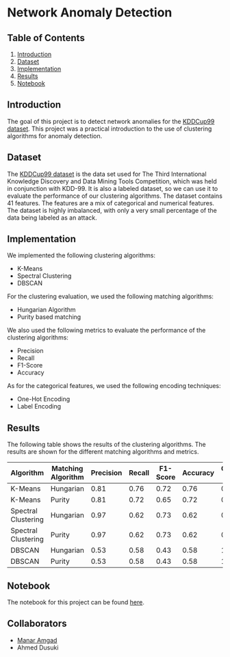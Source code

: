 # Network Anomaly Detection

## Table of Contents
1. [Introduction](#introduction)
2. [Dataset](#dataset)
3. [Implementation](#implementation)
4. [Results](#results)
5. [Notebook](#notebook)

## Introduction
The goal of this project is to detect network anomalies for the [KDDCup99 dataset](http://kdd.ics.uci.edu/databases/kddcup99/kddcup99.html). This project was a practical introduction to the use of clustering algorithms for anomaly detection. 

## Dataset
The [KDDCup99 dataset](http://kdd.ics.uci.edu/databases/kddcup99/kddcup99.html) is the data set used for The Third International Knowledge Discovery and Data Mining Tools Competition, which was held in conjunction with KDD-99. It is also a labeled dataset, so we can use it to evaluate the performance of our clustering algorithms. The dataset contains 41 features. The features are a mix of categorical and numerical features. The dataset is highly imbalanced, with only a very small percentage of the data being labeled as an attack. 

## Implementation
We implemented the following clustering algorithms:
- K-Means
- Spectral Clustering
- DBSCAN 

For the clustering evaluation, we used the following matching algorithms:
- Hungarian Algorithm
- Purity based matching

We also used the following metrics to evaluate the performance of the clustering algorithms:
- Precision
- Recall
- F1-Score
- Accuracy

As for the categorical features, we used the following encoding techniques:
- One-Hot Encoding
- Label Encoding

## Results
The following table shows the results of the clustering algorithms. The results are shown for the different matching algorithms and metrics.

| Algorithm | Matching Algorithm | Precision | Recall | F1-Score | Accuracy | Conditional Entropy |
| --- | --- | --- | --- | --- | --- | --- |
| K-Means | Hungarian | 0.81 | 0.76 | 0.72 | 0.76 | 0.86 |
| K-Means | Purity | 0.81 | 0.72 | 0.65 | 0.72 | 0.86 |
| Spectral Clustering | Hungarian | 0.97 | 0.62 | 0.73 | 0.62 | 0.14 |
| Spectral Clustering | Purity | 0.97 | 0.62 | 0.73 | 0.62 | 0.14 |
| DBSCAN | Hungarian | 0.53 | 0.58 | 0.43 | 0.58 | 1.49 |
| DBSCAN | Purity | 0.53 | 0.58 | 0.43 | 0.58 | 1.49 |


## Notebook
The notebook for this project can be found [here](./Network-Anomaly-Detection.ipynb).

## Collaborators
- [Manar Amgad](https://github.com/manaramgadd)
- Ahmed Dusuki